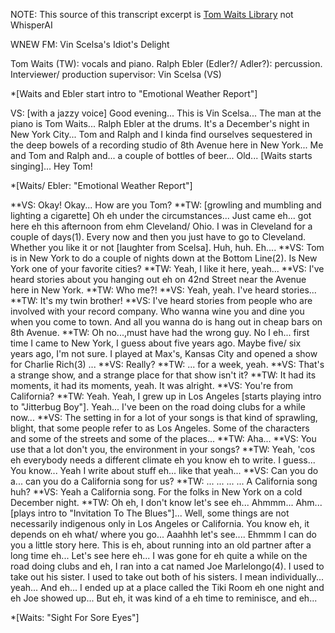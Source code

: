 NOTE: This source of this transcript excerpt is [Tom Waits Library](http://tomwaitslibrary.info/biography/interviews/wnew-fm-idiots-delight/) not WhisperAI

WNEW FM: Vin Scelsa's Idiot's Delight

Tom Waits (TW): vocals and piano.
Ralph Ebler (Edler?/ Adler?): percussion.
Interviewer/ production supervisor: Vin Scelsa (VS)

*[Waits and Ebler start intro to "Emotional Weather Report"]

VS: [with a jazzy voice] Good evening... This is Vin Scelsa... The man at the piano is Tom Waits... Ralph Ebler at the drums. It's a December's night in New York City... Tom and Ralph and I kinda find ourselves sequestered in the deep bowels of a recording studio of 8th Avenue here in New York... Me and Tom and Ralph and... a couple of bottles of beer... Old... [Waits starts singing]... Hey Tom!

*[Waits/ Ebler: "Emotional Weather Report"]

**VS: Okay! Okay... How are you Tom?
**TW: [growling and mumbling and lighting a cigarette] Oh eh under the circumstances... Just came eh... got here eh this afternoon from ehm Cleveland/ Ohio. I was in Cleveland for a couple of days(1). Every now and then you just have to go to Cleveland. Whether you like it or not [laughter from Scelsa]. Huh, huh. Eh....
**VS: Tom is in New York to do a couple of nights down at the Bottom Line(2). Is New York one of your favorite cities?
**TW: Yeah, I like it here, yeah...
**VS: I've heard stories about you hanging out eh on 42nd Street near the Avenue here in New York.
**TW: Who me?!
**VS: Yeah, yeah. I've heard stories...
**TW: It's my twin brother!
**VS: I've heard stories from people who are involved with your record company. Who wanna wine you and dine you when you come to town. And all you wanna do is hang out in cheap bars on 8th Avenue.
**TW: Oh no...,must have had the wrong guy. No I eh... first time I came to New York, I guess about five years ago. Maybe five/ six years ago, I'm not sure. I played at Max's, Kansas City and opened a show for Charlie Rich(3) ...
**VS: Really?
**TW: ... for a week, yeah.
**VS: That's a strange show, and a strange place for that show isn't it?
**TW: It had its moments, it had its moments, yeah. It was alright.
**VS: You're from California?
**TW: Yeah. Yeah, I grew up in Los Angeles [starts playing intro to "Jitterbug Boy"]. Yeah... I've been on the road doing clubs for a while now...
**VS: The setting in for a lot of your songs is that kind of sprawling, blight, that some people refer to as Los Angeles. Some of the characters and some of the streets and some of the places...
**TW: Aha...
**VS: You use that a lot don't you, the environment in your songs?
**TW: Yeah, 'cos eh everybody needs a different climate eh you know eh to write. I guess... You know... Yeah I write about stuff eh... like that yeah...
**VS: Can you do a... can you do a California song for us?
**TW: ... ... ... ... A California song huh?
**VS: Yeah a California song. For the folks in New York on a cold December night.
**TW: Oh eh, I don't know let's see eh... Ahmmm... Ahm... [plays intro to "Invitation To The Blues"]... Well, some things are not necessarily indigenous only in Los Angeles or California. You know eh, it depends on eh what/ where you go... Aaahhh let's see.... Ehmmm I can do you a little story here. This is eh, about running into an old partner after a long time eh... Let's see here eh... I was gone for eh quite a while on the road doing clubs and eh, I ran into a cat named Joe Marlelongo(4). I used to take out his sister. I used to take out both of his sisters. I mean individually... yeah... And eh... I ended up at a place called the Tiki Room eh one night and eh Joe showed up... But eh, it was kind of a eh time to reminisce, and eh...

*[Waits: "Sight For Sore Eyes"]
